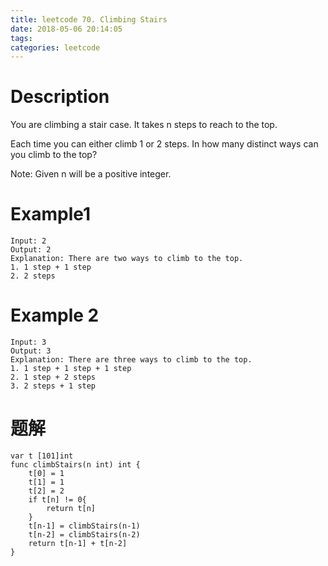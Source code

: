 ```yaml
---
title: leetcode 70. Climbing Stairs
date: 2018-05-06 20:14:05
tags:
categories: leetcode
---
```


# Description

You are climbing a stair case. It takes n steps to reach to the top.

Each time you can either climb 1 or 2 steps. In how many distinct ways can you climb to the top?

Note: Given n will be a positive integer.

<!-- more -->

# Example1
```
Input: 2
Output: 2
Explanation: There are two ways to climb to the top.
1. 1 step + 1 step
2. 2 steps
```
# Example 2
```
Input: 3
Output: 3
Explanation: There are three ways to climb to the top.
1. 1 step + 1 step + 1 step
2. 1 step + 2 steps
3. 2 steps + 1 step
```

# 题解
```
var t [101]int
func climbStairs(n int) int {
    t[0] = 1
    t[1] = 1
    t[2] = 2
    if t[n] != 0{
        return t[n]
    }
    t[n-1] = climbStairs(n-1)
    t[n-2] = climbStairs(n-2)
    return t[n-1] + t[n-2]
}
```
